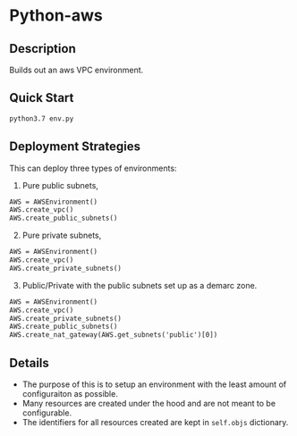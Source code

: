 # Python-aws

## Description
Builds out an aws VPC environment.

## Quick Start
```bash
python3.7 env.py
```

## Deployment Strategies
This can deploy three types of environments:
1. Pure public subnets,
```python3.7
AWS = AWSEnvironment()
AWS.create_vpc()
AWS.create_public_subnets()
```
2. Pure private subnets,
```python3.7
AWS = AWSEnvironment()
AWS.create_vpc()
AWS.create_private_subnets()
```
3. Public/Private with the public subnets set up as a demarc zone.
```python3.7
AWS = AWSEnvironment()
AWS.create_vpc()
AWS.create_private_subnets()
AWS.create_public_subnets()
AWS.create_nat_gateway(AWS.get_subnets('public')[0])
```

## Details
* The purpose of this is to setup an environment with the least amount of configuraiton
as possible. 
* Many resources are created under the hood and are not meant to be configurable.
* The identifiers for all resources created are kept in `self.objs` dictionary.
